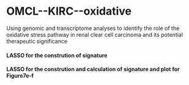 # OMCL--KIRC--oxidative
Using genomic and transcriptome analyses to identify the role of the oxidative stress pathway in renal clear cell carcinoma and its potential therapeutic significance
#### LASSO for the constrution of signature
#### LASSO for the constrution and calculation of signature and plot for Figure7e-f
